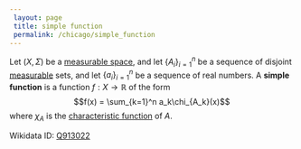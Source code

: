 ```yaml
---
 layout: page
 title: simple function
 permalink: /chicago/simple_function
---
```

Let $(X,\Sigma)$ be a [measurable space](https://defsmath.github.io/DefsMath/measurable), and let $\{A_i\}_{i=1}^n$ be a sequence of disjoint [measurable](https://defsmath.github.io/DefsMath/measurable) sets, and let $\{a_i\}_{i=1}^n$ be a sequence of real numbers. A **simple function** is a function $f:X\to \mathbb R$ of the form $$f(x) = \sum_{k=1}^n a_k\chi_{A_k}(x)$$ where $\chi_A$ is the [characteristic function](https://defsmath.github.io/DefsMath/characteristic_function) of $A$. 

Wikidata ID: [Q913022](https://www.wikidata.org/wiki/Q913022)